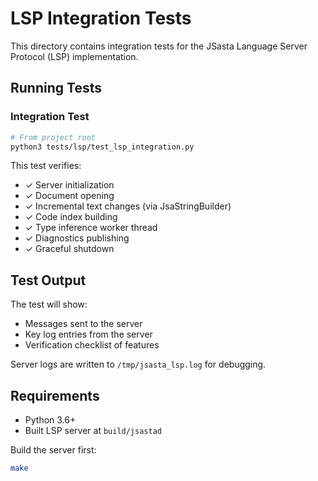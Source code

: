 # LSP Integration Tests

This directory contains integration tests for the JSasta Language Server Protocol (LSP) implementation.

## Running Tests

### Integration Test

```bash
# From project root
python3 tests/lsp/test_lsp_integration.py
```

This test verifies:
- ✓ Server initialization
- ✓ Document opening
- ✓ Incremental text changes (via JsaStringBuilder)
- ✓ Code index building
- ✓ Type inference worker thread
- ✓ Diagnostics publishing
- ✓ Graceful shutdown

## Test Output

The test will show:
- Messages sent to the server
- Key log entries from the server
- Verification checklist of features

Server logs are written to `/tmp/jsasta_lsp.log` for debugging.

## Requirements

- Python 3.6+
- Built LSP server at `build/jsastad`

Build the server first:
```bash
make
```
